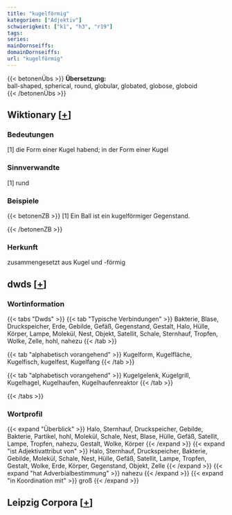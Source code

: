 ```yaml
---
title: "kugelförmig"
kategorien: ["Adjektiv"]
schwierigkeit: ["k1", "h3", "r19"]
tags:
series:
mainDornseiffs:
domainDornseiffs:
url: "kugelförmig"
---
```


{{< betonenÜbs >}}
**Übersetzung:**  
ball-shaped, spherical, round, globular, globated, globose, globoid  
{{< /betonenÜbs >}}

## Wiktionary [[+](https://de.wiktionary.org/wiki/kugelförmig)]

### Bedeutungen
[1] die Form einer Kugel habend; in der Form einer Kugel  

### Sinnverwandte
[1] rund  

### Beispiele
{{< betonenZB >}}
[1] Ein Ball ist ein kugelförmiger Gegenstand.  

{{< /betonenZB >}}
### Herkunft
zusammengesetzt aus Kugel und -förmig  



## dwds [[+](https://www.dwds.de/wb/kugelförmig)]

### Wortinformation
{{< tabs "Dwds" >}}
{{< tab "Typische Verbindungen" >}}
Bakterie, Blase, Druckspeicher, Erde, Gebilde, Gefäß, Gegenstand, Gestalt, Halo, Hülle, Körper, Lampe, Molekül, Nest, Objekt, Satellit, Schale, Sternhauf, Tropfen, Wolke, Zelle, hohl, nahezu
{{< /tab >}}

{{< tab "alphabetisch vorangehend" >}}
Kugelform, Kugelfläche, Kugelfisch, kugelfest, Kugelfang
{{< /tab >}}

{{< tab "alphabetisch vorangehend" >}}
Kugelgelenk, Kugelgrill, Kugelhagel, Kugelhaufen, Kugelhaufenreaktor
{{< /tab >}}

{{< /tabs >}}

### Wortprofil
{{< expand "Überblick" >}} Halo, Sternhauf, Druckspeicher, Gebilde, Bakterie, Partikel, hohl, Molekül, Schale, Nest, Blase, Hülle, Gefäß, Satellit, Lampe, Tropfen, nahezu, Gestalt, Wolke, Körper {{< /expand >}}
{{< expand "ist Adjektivattribut von" >}} Halo, Sternhauf, Druckspeicher, Bakterie, Gebilde, Molekül, Schale, Nest, Hülle, Gefäß, Satellit, Lampe, Tropfen, Gestalt, Wolke, Erde, Körper, Gegenstand, Objekt, Zelle {{< /expand >}}
{{< expand "hat Adverbialbestimmung" >}} nahezu {{< /expand >}}
{{< expand "in Koordination mit" >}} groß {{< /expand >}}

## Leipzig Corpora [[+](https://corpora.uni-leipzig.de/en/res?word=kugelförmig&corpusId=deu_newscrawl-public_2018)]

